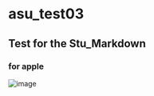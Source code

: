 # asu_test03
## Test for the Stu_Markdown ##
### for apple ###

![image](https://media.wired.com/photos/592687718d4ebc5ab806a98d/master/pass/apple-steve-jobs-iphone-AP_070109066608.jpg)

